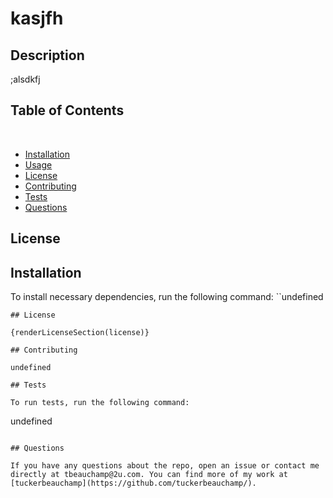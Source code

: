 
# kasjfh




## Description 

;alsdkfj

## Table of Contents 
​
* [Installation](#installation)
​
* [Usage](#usage)
​
* [License](#license)
​
* [Contributing](#contributing)
​
* [Tests](#tests)
​
* [Questions](#questions)

## License 

## Installation

To install necessary dependencies, run the following command:
​
``undefined
```
​## License

{renderLicenseSection(license)}

## Contributing 

undefined

## Tests

To run tests, run the following command:

```
undefined
```

## Questions

If you have any questions about the repo, open an issue or contact me directly at tbeauchamp@2u.com. You can find more of my work at [tuckerbeauchamp](https://github.com/tuckerbeauchamp/).


